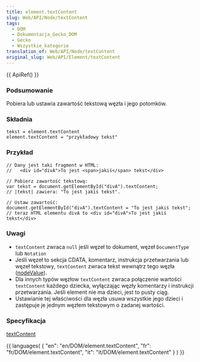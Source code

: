 ```yaml
---
title: element.textContent
slug: Web/API/Node/textContent
tags:
  - DOM
  - Dokumentacja_Gecko_DOM
  - Gecko
  - Wszystkie_kategorie
translation_of: Web/API/Node/textContent
original_slug: Web/API/Element/textContent
---
```

{{ ApiRef() }}

### Podsumowanie

Pobiera lub ustawia zawartość tekstową węzła i jego potomków.

### Składnia

    tekst = element.textContent
    element.textContent = "przykładowy tekst"

### Przykład

    // Dany jest taki fragment w HTML:
    //   <div id="divA">To jest <span>jakiś</span> tekst</div>

    // Pobierz zawartość tekstową:
    var tekst = document.getElementById("divA").textContent;
    // |tekst| zawiera: "To jest jakiś tekst".

    // Ustaw zawartość:
    document.getElementById("divA").textContent = "To jest jakiś tekst";
    // teraz HTML elementu divA to <div id="divA">To jest jakiś tekst</div>

### Uwagi

- `textContent` zwraca `null` jeśli węzeł to dokument, węzeł `DocumentType` lub `Notation`
- Jeśli węzeł to sekcja CDATA, komentarz, instrukcja przetwarzania lub węzeł tekstowy, `textContent` zwraca tekst wewnątrz tego węzła ([nodeValue](pl/DOM/element.nodeValue)).
- Dla innych typów węzłow `textContent` zwraca połączenie wartości `textContent` każdego dziecka, wyłączając węzły komentarzy i instrukcji przetwarzania. Jeśli element nie ma dzieci, jest to pusty ciąg.
- Ustawianie tej właściwości dla węzła usuwa wszystkie jego dzieci i zastępuje je jednym węzłem tekstowym o zadanej wartości.

### Specyfikacja

[textContent](http://www.w3.org/TR/2004/REC-DOM-Level-3-Core-20040407/core.html#Node3-textContent)



{{ languages( { "en": "en/DOM/element.textContent", "fr": "fr/DOM/element.textContent", "it": "it/DOM/element.textContent" } ) }}
